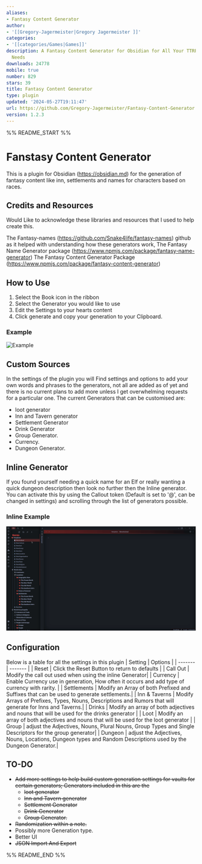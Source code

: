 ```yaml
---
aliases:
- Fantasy Content Generator
author:
- '[[Gregory-Jagermeister|Gregory Jagermeister ]]'
categories:
- '[[categories/Games|Games]]'
description: A Fantasy Content Generator for Obsidian for All Your TTRPG / World Building
  Needs
downloads: 24778
mobile: true
number: 829
stars: 39
title: Fantasy Content Generator
type: plugin
updated: '2024-05-27T19:11:47'
url: https://github.com/Gregory-Jagermeister/Fantasy-Content-Generator
version: 1.2.3
---
```


%% README_START %%

# Fanstasy Content Generator

This is a plugin for Obsidian (<https://obsidian.md>) for the generation of fantasy content like inn, settlements and names for characters based on races.

## Credits and Resources

Would Like to acknowledge these libraries and resources that I used to help create this.

The Fantasy-names (<https://github.com/Snake4life/fantasy-names>) github as it helped with understanding how these generators work,
The Fantasy Name Generator package (<https://www.npmjs.com/package/fantasy-name-generator>)
The Fantasy Content Generator Package (<https://www.npmjs.com/package/fantasy-content-generator>)

## How to Use

1. Select the Book icon in the ribbon
2. Select the Generator you would like to use
3. Edit the Settings to your hearts content
4. Click generate and copy your generation to your Clipboard.

### Example

![Example](https://raw.githubusercontent.com/Gregory-Jagermeister/Fantasy-Content-Generator/HEAD/Obsidian-Fantasy-Content-Generator-Compressed.gif)

## Custom Sources

In the settings of the plugin you will Find settings and options to add your own words and phrases to the generators, not all are added as of yet and there is no current plans to add more unless I get overwhelming requests for a particular one. The current Generators that can be customised are:

- loot generator
- Inn and Tavern generator
- Settlement Generator
- Drink Generator
- Group Generator.
- Currency.
- Dungeon Generator.

## Inline Generator

If you found yourself needing a quick name for an Elf or really wanting a quick dungeon description then look no further then the Inline generator. You can activate this by using the Callout token (Default is set to '@', can be changed in settings) and scrolling through the list of generators possible.

### Inline Example

![Example](https://raw.githubusercontent.com/Gregory-Jagermeister/Fantasy-Content-Generator/HEAD/Obsidian_mrGSNRjLpe.gif)

## Configuration

Below is a table for all the settings in this plugin
| Setting | Options |
| ------- | ------- |
| Reset | Click the Reset Button to return to defaults |
| Call Out | Modify the call out used when using the inline Generator|
| Currency | Enable Currency use in generation, How often it occurs and add type of currency with rarity. |
| Settlements | Modify an Array of both Prefixed and Suffixes that can be used to generate settlements.|
| Inn & Taverns | Modify Arrays of Prefixes, Types, Nouns, Descriptions and Rumors that will generate for Inns and Taverns.|
| Drinks | Modify an array of both adjectives and nouns that will be used for the drinks generator |
| Loot | Modify an array of both adjectives and nouns that will be used for the loot generator |
| Group | adjust the Adjectives, Nouns, Plural Nouns, Group Types and Single Descriptors for the group generator|
| Dungeon | adjust the Adjectives, Nouns, Locations, Dungeon types and Random Descriptions used by the Dungeon Generator.|

## TO-DO

- ~~Add more settings to help build custom generation settings for vaults for certain generators; Generators included in this are the~~
  - ~~loot generator~~
  - ~~Inn and Tavern generator~~
  - ~~Settlement Generator~~
  - ~~Drink Generator~~
  - ~~Group Generator.~~
- ~~Randomization within a note.~~
- Possibly more Generation type.
- Better UI
- ~~JSON Import And Export~~


%% README_END %%